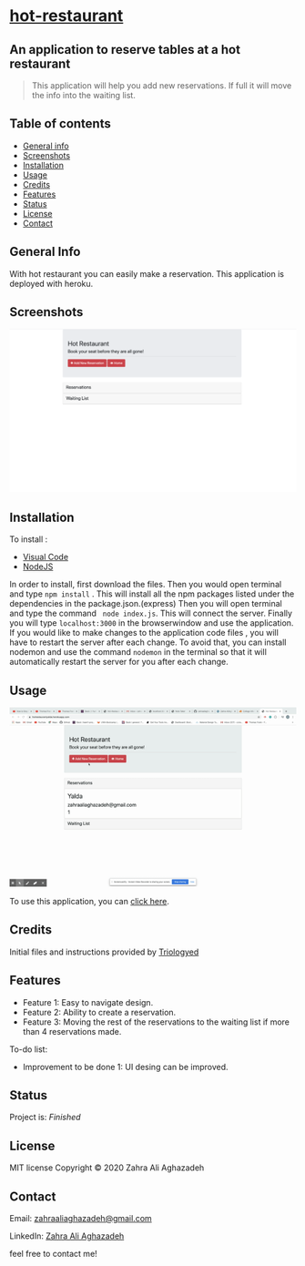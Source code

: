 # [hot-restaurant](https://hotrestaurantyalda.herokuapp.com/)


## An application to reserve tables at a hot restaurant

>This application will help you add new reservations. If full it will move the info into the waiting list.


## Table of contents
* [General info](#general-info) 
* [Screenshots](#screenshots) 
* [Installation](#installation) 
* [Usage](#usage)
* [Credits](#credits)
* [Features](#features) 
* [Status](#status) 
* [License](#license) 
* [Contact](#contact)


## General Info
With hot restaurant you can easily make a reservation. This application is deployed with heroku.


## Screenshots
![screenshot](/assets/images/screenshot1.png)



## Installation

To install : 
* [Visual Code](https://code.visualstudio.com/docs/setup/setup-overview)
* [NodeJS](https://nodejs.org/en/download/)



In order to install, first download the files. Then you would open terminal and type ```npm install``` . This will install all the npm packages listed under the dependencies in the package.json.(express) Then you will open terminal and type the command ``` node index.js```. This will connect the server. Finally you will type ```localhost:3000``` in the browserwindow and use the application. If you would like to make changes to the application code files , you will have to restart the server after each change. To avoid that, you can install nodemon and use the command ```nodemon``` in the terminal so that it will automatically restart the server for you after each change.

## Usage 

![sample use](/assets/images/gif1.gif)


To use this application, you can [click here](https://hotrestaurantyalda.herokuapp.com/). 


## Credits


Initial files and instructions provided by [Triologyed](https://www.trilogyed.com/)


## Features

* Feature 1: Easy to navigate design.
* Feature 2: Ability to create a reservation.
* Feature 3: Moving the rest of the reservations to the waiting list if more than 4 reservations made.


To-do list:

* Improvement to be done 1: UI desing can be improved.


## Status
Project is:  _Finished_


## License

MIT license 
Copyright © 2020 Zahra Ali Aghazadeh




## Contact
Email: zahraaliaghazadeh@gmail.com

LinkedIn: [Zahra Ali Aghazadeh](https://www.linkedin.com/in/zahraaliaghazadeh)

feel free to contact me!

